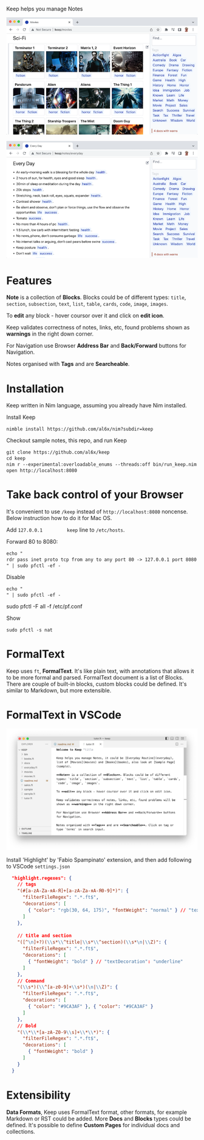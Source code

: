 Keep helps you manage Notes

![](docs/keep1.png)

![](docs/keep2.png)

# Features

**Note** is a collection of **Blocks**. Blocks could be of different types: `title`, `section`, `subsection`, `text`, `list`, `table`, `cards`, `code`, `image`, `images`.

To **edit** any block - hover coursor over it and click on **edit icon**.

Keep validates correctness of notes, links, etc, found problems shown as **warnings** in the right down corner.

For Navigation use Browser **Address Bar** and **Back/Forward** buttons for Navigation.

Notes organised with **Tags** and are **Searcheable**.

# Installation

Keep written in Nim language, assuming you already have Nim installed.

Install Keep

```
nimble install https://github.com/al6x/nim?subdir=keep
```

Checkout sample notes, this repo, and run Keep

```
git clone https://github.com/al6x/keep
cd keep
nim r --experimental:overloadable_enums --threads:off bin/run_keep.nim
open http://localhost:8080
```

# Take back control of your Browser

It's convenient to use `/keep` instead of `http://localhost:8080` noncense. Below instruction how to do it for Mac OS.

Add `127.0.0.1         keep` line to `/etc/hosts`.

Forward 80 to 8080:

```
echo "
rdr pass inet proto tcp from any to any port 80 -> 127.0.0.1 port 8080
" | sudo pfctl -ef -
```

Disable

```
echo "
" | sudo pfctl -ef -
```

sudo pfctl -F all -f /etc/pf.conf

Show

```
sudo pfctl -s nat
```

# FormalText

Keep uses `ft`, **FormalText**. It's like plain text, with annotations that allows it to be more formal and parsed. FormalText document is a list of Blocks. There are couple of built-in blocks, custom blocks could be defined. It's similar to Markdown, but more extensible.

# FormalText in VSCode

![](docs/vscode.png)

Install 'Highlight' by 'Fabio Spampinato' extension, and then add following to VSCode `settings.json`

```JSON
  "highlight.regexes": {
    // tags
    "(#[a-zA-Zа-яА-Я]+[a-zA-Zа-яА-Я0-9]*)": {
      "filterFileRegex": ".*.ft$",
      "decorations": [
        { "color": "rgb(30, 64, 175)", "fontWeight": "normal" } // "textDecoration": "underline"
      ]
    },

    // title and section
    "([^\n]+?)(\\s*\\^title|\\s*\\^section)(\\s*\n|\\Z)": {
      "filterFileRegex": ".*.ft$",
      "decorations": [
        { "fontWeight": "bold" } // "textDecoration": "underline"
      ]
    },
    // Command
    "(\\s*)(\\^[a-z0-9]+\\s*)(\n|\\Z)": {
      "filterFileRegex": ".*.ft$",
      "decorations": [
        { "color": "#9CA3AF" }, { "color": "#9CA3AF" }
      ]
    },
    // Bold
    "(\\*\\*[a-zA-Z0-9\\s]+\\*\\*)": {
      "filterFileRegex": ".*.ft$",
      "decorations": [
        { "fontWeight": "bold" }
      ]
    }
  }
```

# Extensibility

**Data Formats**, Keep uses FormalText format, other formats, for example Markdown or RST could be added. More **Docs** and **Blocks** types could be defined. It's possible to define **Custom Pages** for individual docs and collections.